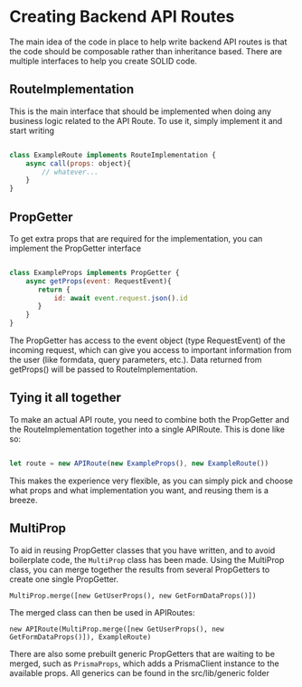 # Creating Backend API Routes

The main idea of the code in place to help write backend API routes is that the code should be composable rather than inheritance based. There are multiple interfaces to help you create SOLID code.

## RouteImplementation 

This is the main interface that should be implemented when doing any business logic related to the API Route. To use it, simply implement it and start writing

```javascript

class ExampleRoute implements RouteImplementation {
    async call(props: object){
        // whatever...
    }
}
```

## PropGetter 


To get extra props that are required for the implementation, you can implement the PropGetter interface

```javascript

class ExampleProps implements PropGetter {
    async getProps(event: RequestEvent){
       return {
           id: await event.request.json().id
       }
    }
}

```

The PropGetter has access to the event object (type RequestEvent) of the incoming request, which can give you access to important information from the user (like formdata, query parameters, etc.).
Data returned from getProps() will be passed to RouteImplementation.

## Tying it all together

To make an actual API route, you need to combine both the PropGetter and the RouteImplementation together into a single APIRoute. This is done like so:

```javascript

let route = new APIRoute(new ExampleProps(), new ExampleRoute())

```
This makes the experience very flexible, as you can simply pick and choose what props and what implementation you want, and reusing them is a breeze. 

## MultiProp

To aid in reusing PropGetter classes that you have written, and to avoid boilerplate code, the `MultiProp` class has been made. Using the MultiProp class, you can merge together the results from several PropGetters to create one single PropGetter.

```
MultiProp.merge([new GetUserProps(), new GetFormDataProps()])
```

The merged class can then be used in APIRoutes: 

```
new APIRoute(MultiProp.merge([new GetUserProps(), new GetFormDataProps()]), ExampleRoute)
```

There are also some prebuilt generic PropGetters that are waiting to be merged, such as `PrismaProps`, which adds a PrismaClient instance to the available props. All generics can be found in the src/lib/generic folder

